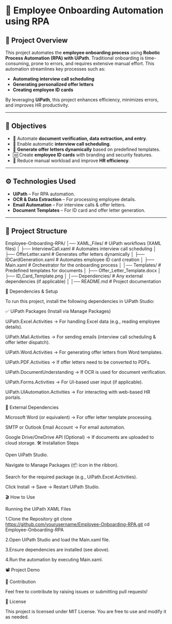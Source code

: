 # 🚀 Employee Onboarding Automation using RPA  

## 📌 Project Overview  
This project automates the **employee onboarding process** using **Robotic Process Automation (RPA) with UiPath**. Traditional onboarding is time-consuming, prone to errors, and requires extensive manual effort. This automation streamlines key processes such as:  

- **Automating interview call scheduling**  
- **Generating personalized offer letters**  
- **Creating employee ID cards**  

By leveraging **UiPath**, this project enhances efficiency, minimizes errors, and improves HR productivity.  

---

## 🎯 Objectives  
- 📄 Automate **document verification, data extraction, and entry**.  
- 📧 Enable automatic **interview call scheduling**.  
- 📝 **Generate offer letters dynamically** based on predefined templates.  
- 🆔 Create **employee ID cards** with branding and security features.  
- 🔄 Reduce manual workload and improve **HR efficiency**.  

---

## ⚙️ Technologies Used  
- **UiPath** – For RPA automation.  
- **OCR & Data Extraction** – For processing employee details.  
- **Email Automation** – For interview calls & offer letters.  
- **Document Templates** – For ID card and offer letter generation.  

---

## 📂 Project Structure  
Employee-Onboarding-RPA/
│── XAML_Files/                  # UiPath workflows (XAML files)
│   ├── InterviewCall.xaml        # Automates interview call scheduling
│   ├── OfferLetter.xaml          # Generates offer letters dynamically
│   ├── IDCardGeneration.xaml     # Automates employee ID card creation
│   ├── Main.xaml                 # Orchestrator for the onboarding process
│
│── Templates/                    # Predefined templates for documents
│   ├── Offer_Letter_Template.docx
│   ├── ID_Card_Template.png
│
│── Dependencies/                  # Any external dependencies (if applicable)
│
│── README.md                      # Project documentation

🔧 Dependencies & Setup

To run this project, install the following dependencies in UiPath Studio:

✅ UiPath Packages (Install via Manage Packages)

UiPath.Excel.Activities → For handling Excel data (e.g., reading employee details).

UiPath.Mail.Activities → For sending emails (interview call scheduling & offer letter dispatch).

UiPath.Word.Activities → For generating offer letters from Word templates.

UiPath.PDF.Activities → If offer letters need to be converted to PDFs.

UiPath.DocumentUnderstanding → If OCR is used for document verification.

UiPath.Forms.Activities → For UI-based user input (if applicable).

UiPath.UIAutomation.Activities → For interacting with web-based HR portals.

📌 External Dependencies

Microsoft Word (or equivalent) → For offer letter template processing.

SMTP or Outlook Email Account → For email automation.

Google Drive/OneDrive API (Optional) → If documents are uploaded to cloud storage.
🛠 Installation Steps

Open UiPath Studio.

Navigate to Manage Packages (📦 icon in the ribbon).

Search for the required package (e.g., UiPath.Excel.Activities).

Click Install → Save → Restart UiPath Studio.

🎬 How to Use

Running the UiPath XAML Files

1.Clone the Repository
git clone https://github.com/yourusername/Employee-Onboarding-RPA.git
cd Employee-Onboarding-RPA

2.Open UiPath Studio and load the Main.xaml file.

3.Ensure dependencies are installed (see above).

4.Run the automation by executing Main.xaml.

📽️ Project Demo 

🤝 Contribution

Feel free to contribute by raising issues or submitting pull requests!

📜 License

This project is licensed under MIT License. You are free to use and modify it as needed.

